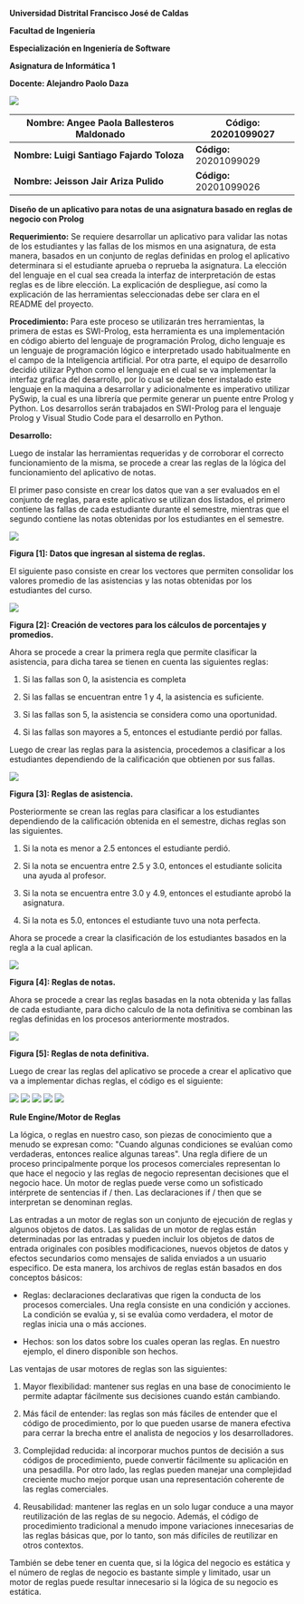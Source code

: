**Universidad Distrital Francisco José de Caldas**

**Facultad de Ingeniería**

**Especialización en Ingeniería de Software**

**Asignatura de Informática 1**

**Docente: Alejandro Paolo Daza**

![](ReglasNegocio_html_670be77737dc3351.png)

| **Nombre: Angee Paola Ballesteros Maldonado** | **Código: 20201099027** |
| --- | --- |
| **Nombre: Luigi Santiago Fajardo Toloza** | **Código:** 20201099029 |
| **Nombre: Jeisson Jair Ariza Pulido** | **Código:** 20201099026 |

**Diseño de un aplicativo para notas de una asignatura basado en reglas de negocio con Prolog**

**Requerimiento:** Se requiere desarrollar un aplicativo para validar las notas de los estudiantes y las fallas de los mismos en una asignatura, de esta manera, basados en un conjunto de reglas definidas en prolog el aplicativo determinara si el estudiante aprueba o reprueba la asignatura. La elección del lenguaje en el cual sea creada la interfaz de interpretación de estas reglas es de libre elección. La explicación de despliegue, así como la explicación de las herramientas seleccionadas debe ser clara en el README del proyecto.

**Procedimiento:** Para este proceso se utilizarán tres herramientas, la primera de estas es SWI-Prolog, esta herramienta es una implementación en código abierto del lenguaje de programación Prolog, dicho lenguaje es un lenguaje de programación lógico e interpretado usado habitualmente en el campo de la Inteligencia artificial. Por otra parte, el equipo de desarrollo decidió utilizar Python como el lenguaje en el cual se va implementar la interfaz grafica del desarrollo, por lo cual se debe tener instalado este lenguaje en la maquina a desarrollar y adicionalmente es imperativo utilizar PySwip, la cual es una librería que permite generar un puente entre Prolog y Python. Los desarrollos serán trabajados en SWI-Prolog para el lenguaje Prolog y Visual Studio Code para el desarrollo en Python.

**Desarrollo:**

Luego de instalar las herramientas requeridas y de corroborar el correcto funcionamiento de la misma, se procede a crear las reglas de la lógica del funcionamiento del aplicativo de notas.

El primer paso consiste en crear los datos que van a ser evaluados en el conjunto de reglas, para este aplicativo se 
utilizan dos listados, el primero contiene las fallas de cada estudiante durante el semestre, mientras que el segundo contiene las notas obtenidas por los estudiantes en el semestre.

![](ReglasNegocio_html_f15b188ad672e5cb.png)

**Figura [1]: Datos que ingresan al sistema de reglas.**

El siguiente paso consiste en crear los vectores que permiten consolidar los valores promedio de las asistencias y las notas obtenidas por los estudiantes del curso.

![](ReglasNegocio_html_893c33eb9cb3997f.png)

**Figura [2]: Creación de vectores para los cálculos de porcentajes y promedios.**

Ahora se procede a crear la primera regla que permite clasificar la asistencia, para dicha tarea se tienen en cuenta las siguientes reglas:

1.  Si las fallas son 0, la asistencia es completa

2.  Si las fallas se encuentran entre 1 y 4, la asistencia es suficiente.

3.  Si las fallas son 5, la asistencia se considera como una oportunidad.

4.  Si las fallas son mayores a 5, entonces el estudiante perdió por fallas.

Luego de crear las reglas para la asistencia, procedemos a clasificar a los estudiantes dependiendo de la calificación que obtienen por sus fallas.

![](ReglasNegocio_html_3680b356dee9a904.png)

**Figura [3]: Reglas de asistencia.**

Posteriormente se crean las reglas para clasificar a los estudiantes dependiendo de la calificación obtenida en el semestre, dichas reglas son las siguientes.

1.  Si la nota es menor a 2.5 entonces el estudiante perdió.

2.  Si la nota se encuentra entre 2.5 y 3.0, entonces el estudiante solicita una ayuda al profesor.

3.  Si la nota se encuentra entre 3.0 y 4.9, entonces el estudiante aprobó la asignatura.

4.  Si la nota es 5.0, entonces el estudiante tuvo una nota perfecta.

Ahora se procede a crear la clasificación de los estudiantes basados en la regla a la cual aplican.

![](ReglasNegocio_html_f24cdf3b17c57c3a.png)

**Figura [4]: Reglas de notas.**

Ahora se procede a crear las reglas basadas en la nota obtenida y las fallas de cada estudiante, para dicho calculo de la nota definitiva se combinan las reglas definidas en los procesos anteriormente mostrados.

![](ReglasNegocio_html_7e13a8176d097a52.png)

**Figura [5]: Reglas de nota definitiva.**

Luego de crear las reglas del aplicativo se procede a crear el aplicativo que va a implementar dichas reglas, el código es el siguiente:

![](ReglasNegocio_html_6651eb36a1da8700.png)
![](ReglasNegocio_html_397a824d109a770.png)
![](ReglasNegocio_html_3c02a64d55ecace9.png)
![](ReglasNegocio_html_d217850db33698b.png)
![](ReglasNegocio_html_98f94ea8602185bb.png)

**Rule Engine/Motor de Reglas**

La lógica, o reglas en nuestro caso, son piezas de conocimiento que a menudo se expresan como: \"Cuando algunas condiciones se evalúan como verdaderas, entonces realice algunas tareas\". Una regla difiere de un proceso principalmente porque los procesos comerciales representan lo que hace el negocio y las reglas de negocio representan decisiones que el negocio hace. Un motor de reglas puede verse como un sofisticado intérprete de sentencias if / then. Las declaraciones if / then que se interpretan se denominan reglas.

Las entradas a un motor de reglas son un conjunto de ejecución de reglas y algunos objetos de datos. Las salidas de un motor de reglas están determinadas por las entradas y pueden incluir los objetos de datos de entrada originales con posibles modificaciones, nuevos objetos de datos y efectos secundarios como mensajes de salida enviados a un usuario especifico. De esta manera, los archivos de reglas están basados en dos conceptos básicos:

-   Reglas: declaraciones declarativas que rigen la conducta de los procesos comerciales. Una regla consiste en una condición y acciones. La condición se evalúa y, si se evalúa como verdadera, el motor de reglas inicia una o más acciones.

-   Hechos: son los datos sobre los cuales operan las reglas. En nuestro ejemplo, el dinero disponible son hechos.

Las ventajas de usar motores de reglas son las siguientes:

1.  Mayor flexibilidad: mantener sus reglas en una base de conocimiento le permite adaptar fácilmente sus decisiones cuando están cambiando.

2.  Más fácil de entender: las reglas son más fáciles de entender que el código de procedimiento, por lo que pueden usarse de manera efectiva para cerrar la brecha entre el analista de negocios y los desarrolladores.

3.  Complejidad reducida: al incorporar muchos puntos de decisión a sus códigos de procedimiento, puede convertir fácilmente su aplicación en una pesadilla. Por otro lado, las reglas pueden manejar una complejidad creciente mucho mejor porque usan una representación coherente de las reglas comerciales.

4.  Reusabilidad: mantener las reglas en un solo lugar conduce a una mayor reutilización de las reglas de su negocio. Además, el código de procedimiento tradicional a menudo impone variaciones innecesarias de las reglas básicas que, por lo tanto, son más difíciles de reutilizar en otros contextos.

También se debe tener en cuenta que, si la lógica del negocio es estática y el número de reglas de negocio es bastante simple y limitado, usar un motor de reglas puede resultar innecesario si la lógica de su negocio es estática.


